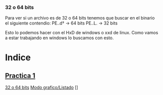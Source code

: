 
### 32 o 64 bits
Para ver si un archivo es de 32 o 64 bits tenemos que buscar en el binario el siguiente contendio:
PE..d† -> 64 bits
PE..L. -> 32 bits

Esto lo podemos hacer con el HxD de windows o xxd de linux. Como vamos a estar trabajando en windows lo buscamos con esto.


# Indice

## [Practica 1](1)

[32 o 64 bits](1#Arquitectura)
[Modo grafico/Listado](1#ModoGrafico/Listado)
[]
